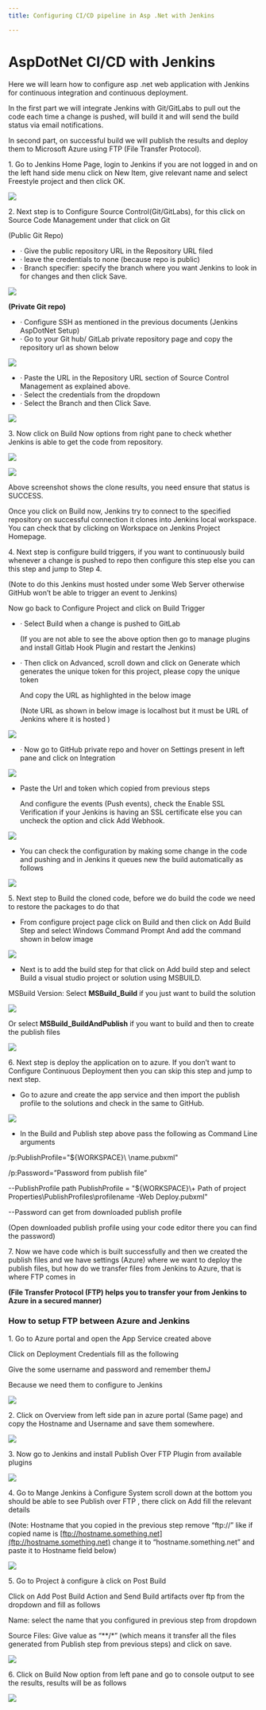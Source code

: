 ```yaml
---
title: Configuring CI/CD pipeline in Asp .Net with Jenkins

---
```

# **AspDotNet CI/CD with Jenkins**

Here we will learn how to configure asp .net web application with Jenkins for continuous integration and continuous deployment.

In the first part we will integrate Jenkins with Git/GitLabs to pull out the code each time a change is pushed, will build it and will send the build status via email notifications.

In second part, on successful build we will publish the results and deploy them to Microsoft Azure using FTP (File Transfer Protocol).

1\. Go to Jenkins Home Page, login to Jenkins if you are not logged in and on the left hand side menu click on New Item, give relevant name and select Freestyle project and then click OK.

![](/uploads/2020/04/22/b1.png)

2\. Next step is to Configure Source Control(Git/GitLabs), for this click on Source Code Management under that click on Git

(Public Git Repo)

* · Give the public repository URL in the Repository URL filed
* · leave the credentials to none (because repo is public)
* · Branch specifier: specify the branch where you want Jenkins to look in for changes and then click Save.

![](/uploads/2020/04/22/b2.png)

**(Private Git repo)**

* · Configure SSH as mentioned in the previous documents (Jenkins AspDotNet Setup)
* · Go to your Git hub/ GitLab private repository page and copy the repository url as shown below

![](/uploads/2020/04/22/b3.png)

* · Paste the URL in the Repository URL section of Source Control Management as explained above.
* · Select the credentials from the dropdown
* · Select the Branch and then Click Save.

![](/uploads/2020/04/22/b4.png)

3\. Now click on Build Now options from right pane to check whether Jenkins is able to get the code from repository.

![](/uploads/2020/04/22/b5.png)

![](/uploads/2020/04/22/b6.png)

Above screenshot shows the clone results, you need ensure that status is SUCCESS.

Once you click on Build now, Jenkins try to connect to the specified repository on successful connection it clones into Jenkins local workspace. You can check that by clicking on Workspace on Jenkins Project Homepage.

4\. Next step is configure build triggers, if you want to continuously build whenever a change is pushed to repo then configure this step else you can this step and jump to Step 4.

(Note to do this Jenkins must hosted under some Web Server otherwise GitHub won’t be able to trigger an event to Jenkins)

Now go back to Configure Project and click on Build Trigger

* · Select Build when a change is pushed to GitLab

  (If you are not able to see the above option then go to manage plugins and install Gitlab Hook Plugin and restart the Jenkins)
* · Then click on Advanced, scroll down and click on Generate which generates the unique token for this project, please copy the unique token

  And copy the URL as highlighted in the below image

  (Note URL as shown in below image is localhost but it must be URL of Jenkins where it is hosted )

![](/uploads/2020/04/22/b7.png)

* · Now go to GitHub private repo and hover on Settings present in left pane and click on Integration

![](/uploads/2020/04/22/b8.png)

* Paste the Url and token which copied from previous steps

  And configure the events (Push events), check the Enable SSL Verification if your Jenkins is having an SSL certificate else you can uncheck the option and click Add Webhook.

![](/uploads/2020/04/22/b9.png)

* You can check the configuration by making some change in the code and pushing and in Jenkins it queues new the build automatically as follows

![](/uploads/2020/04/22/bb1.png)

5\. Next step to Build the cloned code, before we do build the code we need to restore the packages to do that

* From configure project page click on Build and then click on Add Build Step and select Windows Command Prompt And add the command shown in below image

![](/uploads/2020/04/22/bb2.png)

*  Next is to add the build step for that click on Add build step and select Build a visual studio project or solution using MSBUILD.

  MSBuild Version: Select **MSBuild_Build** if you just want to build the solution

![](/uploads/2020/04/22/bb3.png)

Or select **MSBuild_BuildAndPublish** if you want to build and then to create the publish files

![](/uploads/2020/04/22/bb4.png)

6\. Next step is deploy the application on to azure. If you don’t want to Configure Continuous Deployment then you can skip this step and jump to next step.

* Go to azure and create the app service and then import the publish profile to the solutions and check in the same to GitHub.

![](/uploads/2020/04/22/b1-1.png)

*  In the Build and Publish step above pass the following as Command Line arguments

  /p:PublishProfile="${WORKSPACE}\\<path to publish profile file> \\name.pubxml"

  /p:Password=”Password from publish file”

  \--PublishProfile path PublishProfile = "${WORKSPACE}\\+ Path of project Properties\\PublishProfiles\\profilename -Web Deploy.pubxml"

  \--Password can get from downloaded publish profile

  (Open downloaded publish profile using your code editor there you can find the password)

7\. Now we have code which is built successfully and then we created the publish files and we have settings (Azure) where we want to deploy the publish files, but how do we transfer files from Jenkins to Azure, that is where FTP comes in

**(File Transfer Protocol (FTP) helps you to transfer your from Jenkins to Azure in a secured manner)**

### **How to setup FTP between Azure and Jenkins**

1\. Go to Azure portal and open the App Service created above

Click on Deployment Credentials fill as the following

Give the some username and password and remember themJ

Because we need them to configure to Jenkins

![](/uploads/2020/04/22/b2-1.png)

2\. Click on Overview from left side pan in azure portal (Same page) and copy the Hostname and Username and save them somewhere.

![](/uploads/2020/04/22/b3-1.png)

3\. Now go to Jenkins and install Publish Over FTP Plugin from available plugins

![](/uploads/2020/04/22/b4-1.png)

4\. Go to Mange Jenkins à Configure System scroll down at the bottom you should be able to see Publish over FTP , there click on Add fill the relevant details

(Note: Hostname that you copied in the previous step remove “ftp://” like if copied name is [ftp://hostname.something.net](ftp://hostname.something.net) change it to “hostname.something.net” and paste it to Hostname field below)

![](/uploads/2020/04/22/b5-2.png)

5\. Go to Project à configure à click on Post Build

Click on Add Post Build Action and Send Build artifacts over ftp from the dropdown and fill as follows

Name: select the name that you configured in previous step from dropdown

Source Files: Give value as “**/*” (which means it transfer all the files generated from Publish step from previous steps) and click on save.

![](/uploads/2020/04/22/b6-1.png)

6\. Click on Build Now option from left pane and go to console output to see the results, results will be as follows

![](/uploads/2020/04/22/b7-1.png)